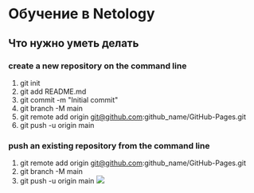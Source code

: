 # Обучение в Netology
## Что нужно уметь делать
### create a new repository on the command line
1. git init
2. git add README.md
3. git commit -m "Initial commit"
4. git branch -M main
5. git remote add origin git@github.com:github_name/GitHub-Pages.git
6. git push -u origin main

### push an existing repository from the command line
1. git remote add origin git@github.com:github_name/GitHub-Pages.git
2. git branch -M main
3. git push -u origin main
![](https://netology-code.github.io/git-homeworks/introduction/assets/logo.png)
